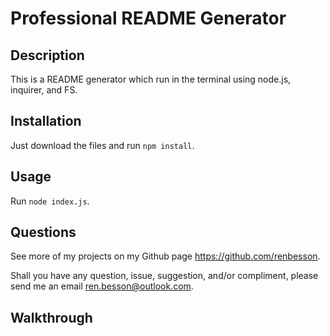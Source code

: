 # Professional README Generator

## Description

This is a README generator which run in the terminal using node.js, inquirer, and FS.

## Installation

Just download the files and run ```npm install```.

## Usage

Run ```node index.js```.
    
    
## Questions
    
See more of my projects on my Github page https://github.com/renbesson.

Shall you have any question, issue, suggestion, and/or compliment, please send me an email ren.besson@outlook.com.

## Walkthrough